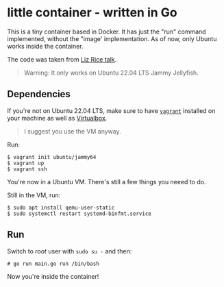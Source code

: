 # little container - written in Go

This is a tiny container based in Docker. It has just the "run" command
implemented, without the "image' implementation. As of now, only Ubuntu works
inside the container.

The code was taken from [Liz Rice talk](https://youtu.be/oSlheqvaRso).

> Warning: It only works on Ubuntu 22.04 LTS Jammy Jellyfish.

## Dependencies

If you're not on Ubuntu 22.04 LTS, make sure to have [`vagrant`](https://github.com/hashicorp/vagrant)
installed on your machine as well as [Virtualbox](https://www.virtualbox.org/).

> I suggest you use the VM anyway.

Run:
```
$ vagrant init ubuntu/jammy64
$ vagrant up
$ vagrant ssh
```

You're now in a Ubuntu VM. There's still a few things you neeed to do.

Still in the VM, run:

```
$ sudo apt install qemu-user-static
$ sudo systemctl restart systemd-binfmt.service
```

## Run

Switch to *root* user with `sudo su -` and then:

```
# go run main.go run /bin/bash
```

Now you're inside the container!
